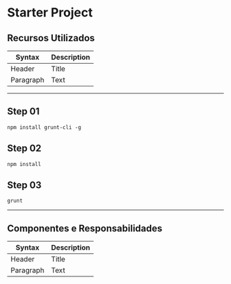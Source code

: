 # Starter Project

## Recursos Utilizados

| Syntax    | Description |
| --------- | ----------- |
| Header    | Title       |
| Paragraph | Text        |

---

## Step 01

```shell
npm install grunt-cli -g
```

## Step 02

```shell
npm install
```

## Step 03

```shell
grunt
```

---

## Componentes e Responsabilidades

| Syntax    | Description |
| --------- | ----------- |
| Header    | Title       |
| Paragraph | Text        |

